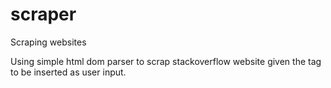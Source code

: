 scraper
=======

Scraping websites


Using simple html dom parser to scrap stackoverflow website given the tag to be inserted as user input.

